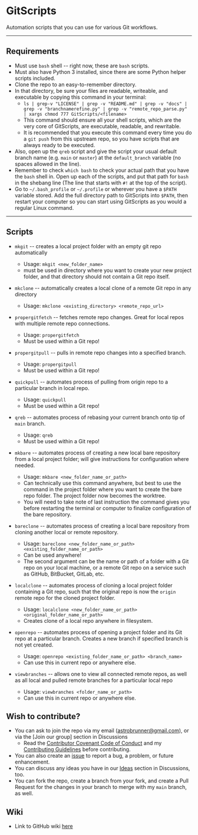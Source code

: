 # **GitScripts**

Automation scripts that you can use for various Git workflows.

---

## Requirements

* Must use `bash` shell -- right now, these are `bash` scripts.
* Must also have Python 3 installed, since there are some Python helper scripts included.
* Clone the repo to an easy-to-remember directory.
* In that directory, be sure your files are readable, writeable, and executable by copying this command in your terminal:
  * `ls | grep-v "LICENSE" | grep -v "README.md" | grep -v "docs" | grep -v "branchnamerefine.py" | grep -v "remote_repo_parse.py" | xargs chmod 777 GitScripts/<filename>`
  * This command should ensure all your shell scripts, which are the very core of GitScripts, are executable, readable, and rewritable.
  * It is recommended that you execute this command every time you do a `git push` from this upstream repo, so you have scripts that are always ready to be executed.
* Also, open up the `qreb` script and give the script your usual default branch name (e.g. `main` or `master`) at the `default_branch` variable (no spaces allowed in the line).
* Remember to check `which bash` to check your actual path that you have the `bash` shell in.  Open up each of the scripts, and put that path for `bash` in the shebang line (The line that starts with `#!` at the top of the script).
* Go to `~/.bash_profile` or `~/.profile` or wherever you have a `$PATH` variable stored.  Add the full directory path to GitScripts into `$PATH`, then restart your computer so you can start using GitScripts as you would a regular Linux command.

---

## Scripts

* `mkgit` -- creates a local project folder with an empty git repo automatically

  * Usage: `mkgit <new_folder_name>`
  * must be used in directory where you want to create your new project folder, and that directory should not contain a Git repo itself.
* `mkclone` -- automatically creates a local clone of a remote Git repo in any directory

  * Usage: `mkclone <existing_directory> <remote_repo_url>`
* `propergitfetch` -- fetches remote repo changes.  Great for local repos with multiple remote repo connections.

  * Usage: `propergitfetch`
  * Must be used within a Git repo!
* `propergitpull` -- pulls in remote repo changes into a specified branch.

  * Usage: `propergitpull`
  * Must be used within a Git repo!
* `quickpull` -- automates process of pulling from origin repo to a particular branch in local repo.

  * Usage: `quickpull`
  * Must be used within a Git repo!
* `qreb` -- automates process of rebasing your current branch onto tip of `main` branch.

  * Usage: `qreb`
  * Must be used within a Git repo!
* `mkbare` -- automates process of creating a new local bare repository from a local project folder; will give instructions for configuration where needed.

  * Usage: `mkbare <new_folder_name_or_path>`
  * Can technically use this command anywhere, but best to use the command in the project folder where you want to create the bare repo folder.  The project folder now becomes the worktree.
  * You will need to take note of last instruction the command gives you before restarting the terminal or computer to finalize configuration of the bare repository.
* `bareclone` -- automates process of creating a local bare repository from cloning another local or remote repository.

  * Usage: `bareclone <new_folder_name_or_path> <existing_folder_name_or_path>`
  * Can be used anywhere!
  * The second argument can be the name or path of a folder with a Git repo on your local machine, or a remote Git repo on a service such as GitHub, BitBucket, GitLab, etc.
* `localclone` -- automates process of cloning a local project folder containing a Git repo, such that the original repo is now the `origin` remote repo for the cloned project folder.

  * Usage: `localclone <new_folder_name_or_path> <original_folder_name_or_path>`
  * Creates clone of a local repo anywhere in filesystem.
* `openrepo` -- automates process of opening a project folder and its Git repo at a particular branch.  Creates a new branch if specified branch is not yet created.

  * Usage: `openrepo <existing_folder_name_or_path> <branch_name>`
  * Can use this in current repo or anywhere else.
* `viewbranches` -- allows one to view all connected remote repos, as well as all local and pulled remote branches for a particular local repo

  * Usage: `viewbranches <folder_name_or_path>`
  * Can use this in current repo or anywhere else.

## Wish to contribute?

* You can ask to join the repo via my email (astrobrunner@gmail.com), or via the [Join our group] section in Discussions
  * Read the [Contributor Covenant Code of Conduct](docs/CODE_OF_CONDUCT.md) and my [Contributing Guidelines](docs/CONTRIBUTING.md) before contributing.
* You can also create an [issue](https://github.com/astronomical3/GitScripts/issues) to report a bug, a problem, or future enhancement.
* You can discuss any ideas you have in our [Ideas](https://github.com/astronomical3/GitScripts/discussions/categories/ideas) section in Discussions, too.
* You can fork the repo, create a branch from your fork, and create a Pull Request for the changes in your branch to merge with my `main` branch, as well.

## Wiki

* Link to GitHub wiki [here](https://github.com/astronomical3/GitScripts/wiki)
